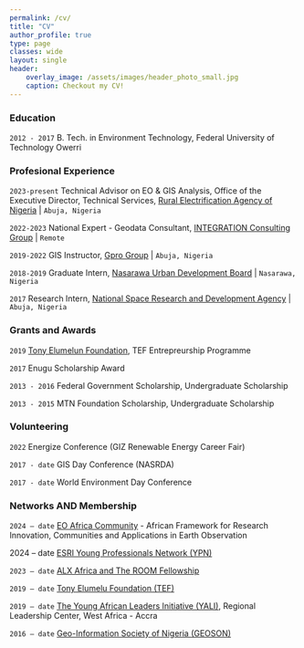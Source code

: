 ```yaml
---
permalink: /cv/
title: "CV"
author_profile: true
type: page
classes: wide
layout: single
header:
    overlay_image: /assets/images/header_photo_small.jpg
    caption: Checkout my CV!
---
```


### Education

`2012 - 2017`
B. Tech. in Environment Technology, Federal University of Technology Owerri


### Profesional Experience

`2023-present`
Technical Advisor on EO & GIS Analysis, Office of the Executive Director, Technical Services, [Rural Electrification Agency of Nigeria](https://rea.gov.ng/) | `Abuja, Nigeria`

`2022-2023`
National Expert - Geodata Consultant, [INTEGRATION Consulting Group](https://integration.org/environment-energy/) | `Remote`

`2019-2022`
GIS Instructor, [Gpro Group](https://goldenpro.group/) | `Abuja, Nigeria`

`2018-2019`
Graduate Intern, [Nasarawa Urban Development Board](https://nasarawastate.gov.ng/nasarawa-state-urban-development-board/) | `Nasarawa, Nigeria`

`2017`
Research Intern, [National Space Research and Development Agency](https://central.nasrda.gov.ng/) | `Abuja, Nigeria`


### Grants and Awards

`2019`
[Tony Elumelun Foundation](https://tefconnect.com/), TEF Entrepreurship Programme

`2017`
Enugu Scholarship Award

`2013 - 2016`
Federal Government Scholarship, Undergraduate Scholarship

`2013 - 2015`
MTN Foundation Scholarship, Undergraduate Scholarship


### Volunteering

`2022`
Energize Conference (GIZ Renewable Energy Career Fair)

`2017 - date`
GIS Day Conference (NASRDA)

`2017 - date`
World Environment Day Conference

### Networks AND Membership

`2024 – date`
[EO Africa Community](https://www.eoafrica-rd.org/eo-africa-community/) - African Framework for Research Innovation, Communities and Applications in Earth Observation

2024 – date
[ESRI Young Professionals Network (YPN)](https://www.esri.com/en-us/about/ypn/overview)

`2023 – date`
[ALX Africa and The ROOM Fellowship](https://www.alxafrica.com/alumni-community/)

`2019 – date`
[Tony Elumelu Foundation (TEF)](https://tefconnect.com/)

`2019 – date`
[The Young African Leaders Initiative (YALI)](https://yaliwestafrica.net/rlc/), Regional Leadership Center, West Africa - Accra

`2016 – date`
[Geo-Information Society of Nigeria (GEOSON)](https://geoson.ng/become-a-member/)

